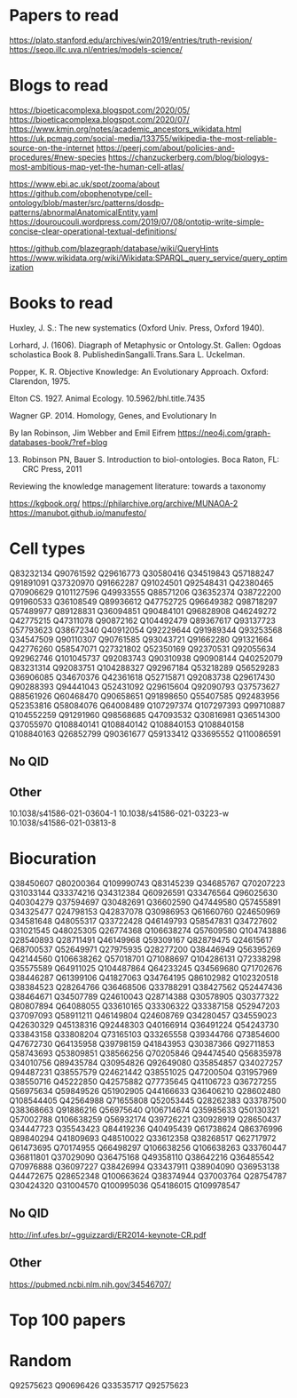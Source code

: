 # Papers to read
https://plato.stanford.edu/archives/win2019/entries/truth-revision/
https://seop.illc.uva.nl/entries/models-science/


# Blogs to read
https://bioeticacomplexa.blogspot.com/2020/05/
https://bioeticacomplexa.blogspot.com/2020/07/
https://www.kmjn.org/notes/academic_ancestors_wikidata.html
https://uk.pcmag.com/social-media/133755/wikipedia-the-most-reliable-source-on-the-internet
https://peerj.com/about/policies-and-procedures/#new-species
https://chanzuckerberg.com/blog/biologys-most-ambitious-map-yet-the-human-cell-atlas/



https://www.ebi.ac.uk/spot/zooma/about
https://github.com/obophenotype/cell-ontology/blob/master/src/patterns/dosdp-patterns/abnormalAnatomicalEntity.yaml
https://douroucouli.wordpress.com/2019/07/08/ontotip-write-simple-concise-clear-operational-textual-definitions/

https://github.com/blazegraph/database/wiki/QueryHints
https://www.wikidata.org/wiki/Wikidata:SPARQL_query_service/query_optimization
# Books to read
Huxley, J. S.: The new systematics (Oxford Univ. Press, Oxford 1940).

Lorhard, J. (1606). Diagraph of Metaphysic or Ontology.St. Gallen: Ogdoas scholastica Book 8. PublishedinSangalli.Trans.Sara L. Uckelman.

Popper, K. R. Objective Knowledge: An Evolutionary Approach. Oxford: Clarendon, 1975.

Elton CS. 1927. Animal Ecology. 10.5962/bhl.title.7435 

Wagner GP. 2014. Homology, Genes, and Evolutionary In

By Ian Robinson, Jim Webber and Emil Eifrem
https://neo4j.com/graph-databases-book/?ref=blog

13.  Robinson  PN,  Bauer  S.  Introduction  to  biol-ontologies.  Boca  Raton,  FL:    CRC  Press, 2011

Reviewing the knowledge management literature: towards a taxonomy

https://kgbook.org/
https://philarchive.org/archive/MUNAOA-2
https://manubot.github.io/manufesto/

# Cell types
Q83232134
Q90761592
Q29616773
Q30580416
Q34519843
Q57188247
Q91891091
Q37320970
Q91662287
Q91024501
Q92548431
Q42380465
Q70906629
Q101127596
Q49933555
Q88571206
Q36352374
Q38722200
Q91960533
Q36108549
Q89936612
Q47752725
Q96649382
Q98718297
Q57489977
Q89128831
Q36094851
Q90484101
Q96828908
Q46249272
Q42775215
Q47311078
Q90872162
Q104492479
Q89367617
Q93137723
Q57793623
Q38672340
Q40912054
Q92229644
Q91989344
Q93253568
Q34547509
Q90110307
Q90761585
Q93043721
Q91662280
Q91321664
Q42776260
Q58547071
Q27321802
Q52350169
Q92370531
Q92055634
Q92962746
Q101045737
Q92083743
Q90310938
Q90908144
Q40252079
Q83231314
Q92083751
Q104288327
Q92967184
Q53218289
Q56529283
Q36906085
Q34670376
Q42361618
Q52715871
Q92083738
Q29617430
Q90288393
Q94441043
Q52431092
Q29615604
Q92090793
Q37573627
Q88561926
Q60468470
Q90658651
Q91898650
Q55407585
Q92483956
Q52353816
Q58084076
Q64008489
Q107297374
Q107297393
Q99710887
Q104552259
Q91291960
Q98568685
Q47093532
Q30816981
Q36514300
Q37055970
Q108840141
Q108840142
Q108840153
Q108840158
Q108840163
Q26852799
Q90361677
Q59133412
Q33695552
Q110086591

## No QID

## Other
10.1038/s41586-021-03604-1
10.1038/s41586-021-03223-w
10.1038/s41586-021-03813-8
# Biocuration
Q38450607
Q80200364
Q109990743
Q83145239
Q34685767
Q70207223
Q31033144
Q33374216
Q34312384
Q60926591
Q33476564
Q96025630
Q40304279
Q37594697
Q30482691
Q36602590
Q47449580
Q57455891
Q34325477
Q24798153
Q42837078
Q30986953
Q61660760
Q24650969
Q34581648
Q48055317
Q33722428
Q46149793
Q58547831
Q34727602
Q31021545
Q48025305
Q26774368
Q106638274
Q57609580
Q104743886
Q28540893
Q28711491
Q46149968
Q59309167
Q82879475
Q24615617
Q68700537
Q52649971
Q27975935
Q28277200
Q38446949
Q56395269
Q42144560
Q106638262
Q57018701
Q71088697
Q104286131
Q72338298
Q35575589
Q64911025
Q104487864
Q64233245
Q34569680
Q71702676
Q38446287
Q61399106
Q41827063
Q34764195
Q86102982
Q102320518
Q38384523
Q28264766
Q36468506
Q33788291
Q38427562
Q52447436
Q38464671
Q34507789
Q24610043
Q28714388
Q30578905
Q30377322
Q80807894
Q64088055
Q33610165
Q33306322
Q33387158
Q52947203
Q37097093
Q58911211
Q46149804
Q24608769
Q34280457
Q34559023
Q42630329
Q45138316
Q92448303
Q40166914
Q36491224
Q54243730
Q33843158
Q33808204
Q73165103
Q33265558
Q39344766
Q73854600
Q47672730
Q64135958
Q39798159
Q41843953
Q30387366
Q92711853
Q58743693
Q53809851
Q38566256
Q70205846
Q94474540
Q56835978
Q34010756
Q89435784
Q30954826
Q92649080
Q35854857
Q34027257
Q94487231
Q38557579
Q24621442
Q38551025
Q47200504
Q31957969
Q38550716
Q45222850
Q42575882
Q77735645
Q41106723
Q36727255
Q56975634
Q59849526
Q51902905
Q44166633
Q36406210
Q28602480
Q108544405
Q42564988
Q71655808
Q52053445
Q28262383
Q33787500
Q38368663
Q91886216
Q56975640
Q106714674
Q35985633
Q50130321
Q57002788
Q106638259
Q56932174
Q39726221
Q30928919
Q28650437
Q34447723
Q35543423
Q84419236
Q40495439
Q61738624
Q86376996
Q89840294
Q41809693
Q48510022
Q33612358
Q38268517
Q62717972
Q61473695
Q70174955
Q66498297
Q106638256
Q106638263
Q33760447
Q36811801
Q37029090
Q36475168
Q49358110
Q38642216
Q36485542
Q70976888
Q36097227
Q38426994
Q33437911
Q38904090
Q36953138
Q44472675
Q28652348
Q100663624
Q38374944
Q37003764
Q28754787
Q30424320
Q31004570
Q100995036
Q54186015
Q109978547

## No QID
http://inf.ufes.br/~gguizzardi/ER2014-keynote-CR.pdf

## Other
https://pubmed.ncbi.nlm.nih.gov/34546707/

# Top 100 papers
# Random
Q92575623
Q90696426
Q33535717
Q92575623

